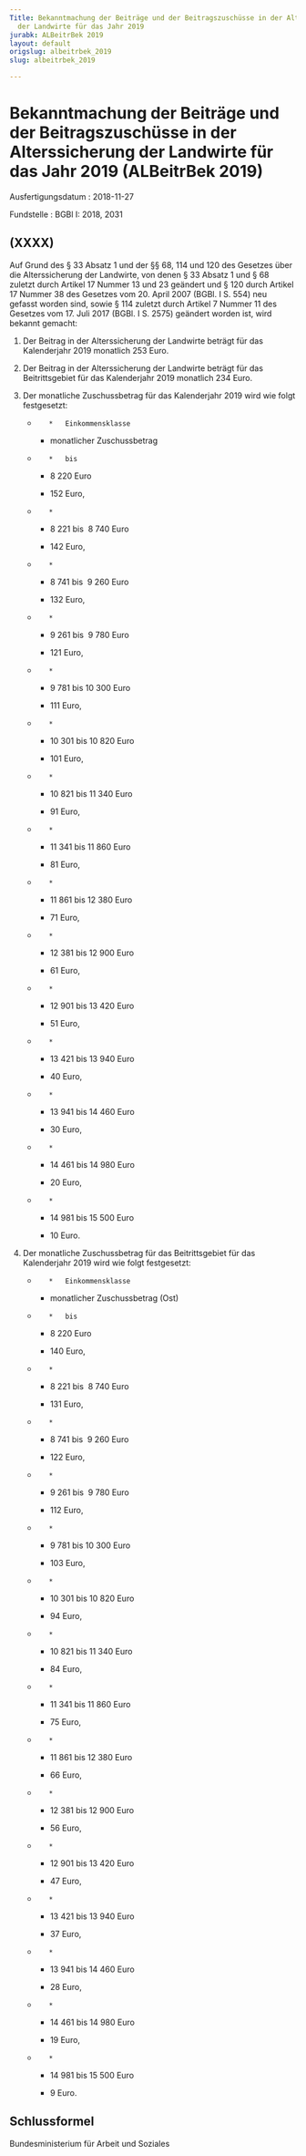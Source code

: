 ```yaml
---
Title: Bekanntmachung der Beiträge und der Beitragszuschüsse in der Alterssicherung
  der Landwirte für das Jahr 2019
jurabk: ALBeitrBek 2019
layout: default
origslug: albeitrbek_2019
slug: albeitrbek_2019

---
```


# Bekanntmachung der Beiträge und der Beitragszuschüsse in der Alterssicherung der Landwirte für das Jahr 2019 (ALBeitrBek 2019)

Ausfertigungsdatum
:   2018-11-27

Fundstelle
:   BGBl I: 2018, 2031


## (XXXX)

Auf Grund des § 33 Absatz 1 und der §§ 68, 114 und 120 des Gesetzes
über die Alterssicherung der Landwirte, von denen § 33 Absatz 1 und §
68 zuletzt durch Artikel 17 Nummer 13 und 23 geändert und § 120 durch
Artikel 17 Nummer 38 des Gesetzes vom 20. April 2007 (BGBl. I S. 554)
neu gefasst worden sind, sowie § 114 zuletzt durch Artikel 7 Nummer 11
des Gesetzes vom 17. Juli 2017 (BGBl. I S. 2575) geändert worden ist,
wird bekannt gemacht:

1.  Der Beitrag in der Alterssicherung der Landwirte beträgt für das
    Kalenderjahr 2019 monatlich 253 Euro.


2.  Der Beitrag in der Alterssicherung der Landwirte beträgt für das
    Beitrittsgebiet für das Kalenderjahr 2019 monatlich 234 Euro.


3.  Der monatliche Zuschussbetrag für das Kalenderjahr 2019 wird wie folgt
    festgesetzt:

    *        *   Einkommensklasse

        *   monatlicher
            Zuschussbetrag


    *        *   bis

        *   8 220 Euro

        *   152 Euro,


    *        *
        *   8 221 bis  8 740 Euro

        *   142 Euro,


    *        *
        *   8 741 bis  9 260 Euro

        *   132 Euro,


    *        *
        *   9 261 bis  9 780 Euro

        *   121 Euro,


    *        *
        *   9 781 bis 10 300 Euro

        *   111 Euro,


    *        *
        *   10 301 bis 10 820 Euro

        *   101 Euro,


    *        *
        *   10 821 bis 11 340 Euro

        *   91 Euro,


    *        *
        *   11 341 bis 11 860 Euro

        *   81 Euro,


    *        *
        *   11 861 bis 12 380 Euro

        *   71 Euro,


    *        *
        *   12 381 bis 12 900 Euro

        *   61 Euro,


    *        *
        *   12 901 bis 13 420 Euro

        *   51 Euro,


    *        *
        *   13 421 bis 13 940 Euro

        *   40 Euro,


    *        *
        *   13 941 bis 14 460 Euro

        *   30 Euro,


    *        *
        *   14 461 bis 14 980 Euro

        *   20 Euro,


    *        *
        *   14 981 bis 15 500 Euro

        *   10 Euro.





4.  Der monatliche Zuschussbetrag für das Beitrittsgebiet für das
    Kalenderjahr 2019 wird wie folgt festgesetzt:

    *        *   Einkommensklasse

        *   monatlicher
            Zuschussbetrag
            (Ost)


    *        *   bis

        *   8 220 Euro

        *   140 Euro,


    *        *
        *   8 221 bis  8 740 Euro

        *   131 Euro,


    *        *
        *   8 741 bis  9 260 Euro

        *   122 Euro,


    *        *
        *   9 261 bis  9 780 Euro

        *   112 Euro,


    *        *
        *   9 781 bis 10 300 Euro

        *   103 Euro,


    *        *
        *   10 301 bis 10 820 Euro

        *   94 Euro,


    *        *
        *   10 821 bis 11 340 Euro

        *   84 Euro,


    *        *
        *   11 341 bis 11 860 Euro

        *   75 Euro,


    *        *
        *   11 861 bis 12 380 Euro

        *   66 Euro,


    *        *
        *   12 381 bis 12 900 Euro

        *   56 Euro,


    *        *
        *   12 901 bis 13 420 Euro

        *   47 Euro,


    *        *
        *   13 421 bis 13 940 Euro

        *   37 Euro,


    *        *
        *   13 941 bis 14 460 Euro

        *   28 Euro,


    *        *
        *   14 461 bis 14 980 Euro

        *   19 Euro,


    *        *
        *   14 981 bis 15 500 Euro

        *   9 Euro.








## Schlussformel

Bundesministerium für Arbeit und Soziales

